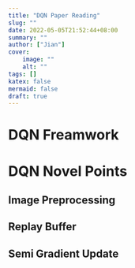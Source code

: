 ```yaml
---
title: "DQN Paper Reading"
slug: ""
date: 2022-05-05T21:52:44+08:00
summary: ""
author: ["Jian"]
cover:
    image: ""
    alt: ""
tags: []
katex: false
mermaid: false
draft: true
---
```


# DQN Freamwork

# DQN Novel Points

## Image Preprocessing

## Replay Buffer

## Semi Gradient Update
